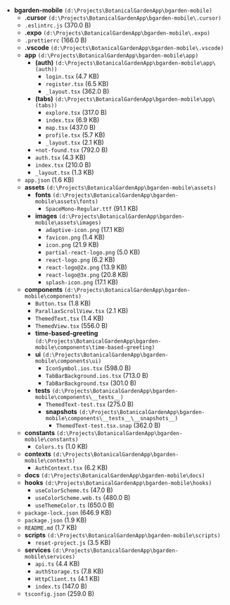- **bgarden-mobile** `(d:\Projects\BotanicalGardenApp\bgarden-mobile)`
  - **.cursor** `(d:\Projects\BotanicalGardenApp\bgarden-mobile\.cursor)`
  - `.eslintrc.js` (370.0 B)
  - **.expo** `(d:\Projects\BotanicalGardenApp\bgarden-mobile\.expo)`
  - `.prettierrc` (166.0 B)
  - **.vscode** `(d:\Projects\BotanicalGardenApp\bgarden-mobile\.vscode)`
  - **app** `(d:\Projects\BotanicalGardenApp\bgarden-mobile\app)`
    - **(auth)** `(d:\Projects\BotanicalGardenApp\bgarden-mobile\app\(auth))`
      - `login.tsx` (4.7 KB)
      - `register.tsx` (6.5 KB)
      - `_layout.tsx` (362.0 B)
    - **(tabs)** `(d:\Projects\BotanicalGardenApp\bgarden-mobile\app\(tabs))`
      - `explore.tsx` (317.0 B)
      - `index.tsx` (6.9 KB)
      - `map.tsx` (437.0 B)
      - `profile.tsx` (5.7 KB)
      - `_layout.tsx` (2.1 KB)
    - `+not-found.tsx` (792.0 B)
    - `auth.tsx` (4.3 KB)
    - `index.tsx` (210.0 B)
    - `_layout.tsx` (1.3 KB)
  - `app.json` (1.6 KB)
  - **assets** `(d:\Projects\BotanicalGardenApp\bgarden-mobile\assets)`
    - **fonts** `(d:\Projects\BotanicalGardenApp\bgarden-mobile\assets\fonts)`
      - `SpaceMono-Regular.ttf` (91.1 KB)
    - **images** `(d:\Projects\BotanicalGardenApp\bgarden-mobile\assets\images)`
      - `adaptive-icon.png` (17.1 KB)
      - `favicon.png` (1.4 KB)
      - `icon.png` (21.9 KB)
      - `partial-react-logo.png` (5.0 KB)
      - `react-logo.png` (6.2 KB)
      - `react-logo@2x.png` (13.9 KB)
      - `react-logo@3x.png` (20.8 KB)
      - `splash-icon.png` (17.1 KB)
  - **components** `(d:\Projects\BotanicalGardenApp\bgarden-mobile\components)`
    - `Button.tsx` (1.8 KB)
    - `ParallaxScrollView.tsx` (2.1 KB)
    - `ThemedText.tsx` (1.4 KB)
    - `ThemedView.tsx` (556.0 B)
    - **time-based-greeting** `(d:\Projects\BotanicalGardenApp\bgarden-mobile\components\time-based-greeting)`
    - **ui** `(d:\Projects\BotanicalGardenApp\bgarden-mobile\components\ui)`
      - `IconSymbol.ios.tsx` (598.0 B)
      - `TabBarBackground.ios.tsx` (713.0 B)
      - `TabBarBackground.tsx` (301.0 B)
    - **__tests__** `(d:\Projects\BotanicalGardenApp\bgarden-mobile\components\__tests__)`
      - `ThemedText-test.tsx` (275.0 B)
      - **__snapshots__** `(d:\Projects\BotanicalGardenApp\bgarden-mobile\components\__tests__\__snapshots__)`
        - `ThemedText-test.tsx.snap` (362.0 B)
  - **constants** `(d:\Projects\BotanicalGardenApp\bgarden-mobile\constants)`
    - `Colors.ts` (1.0 KB)
  - **contexts** `(d:\Projects\BotanicalGardenApp\bgarden-mobile\contexts)`
    - `AuthContext.tsx` (6.2 KB)
  - **docs** `(d:\Projects\BotanicalGardenApp\bgarden-mobile\docs)`
  - **hooks** `(d:\Projects\BotanicalGardenApp\bgarden-mobile\hooks)`
    - `useColorScheme.ts` (47.0 B)
    - `useColorScheme.web.ts` (480.0 B)
    - `useThemeColor.ts` (650.0 B)
  - `package-lock.json` (646.9 KB)
  - `package.json` (1.9 KB)
  - `README.md` (1.7 KB)
  - **scripts** `(d:\Projects\BotanicalGardenApp\bgarden-mobile\scripts)`
    - `reset-project.js` (3.5 KB)
  - **services** `(d:\Projects\BotanicalGardenApp\bgarden-mobile\services)`
    - `api.ts` (4.4 KB)
    - `authStorage.ts` (7.8 KB)
    - `HttpClient.ts` (4.1 KB)
    - `index.ts` (147.0 B)
  - `tsconfig.json` (259.0 B)
